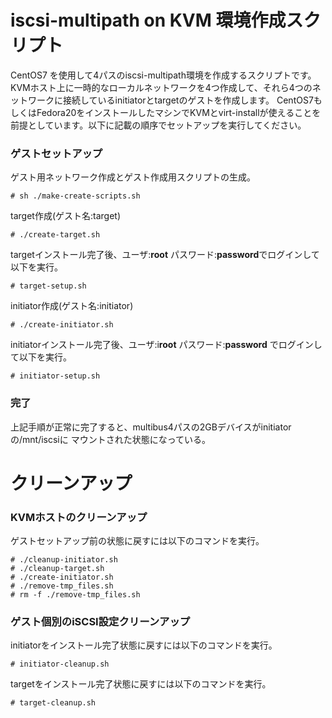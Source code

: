 iscsi-multipath on KVM 環境作成スクリプト
=========================================

CentOS7 を使用して4パスのiscsi-multipath環境を作成するスクリプトです。
KVMホスト上に一時的なローカルネットワークを4つ作成して、それら4つのネットワークに接続しているinitiatorとtargetのゲストを作成します。
CentOS7もしくはFedora20をインストールしたマシンでKVMとvirt-installが使えることを前提としています。以下に記載の順序でセットアップを実行してください。

### ゲストセットアップ ###
ゲスト用ネットワーク作成とゲスト作成用スクリプトの生成。

	# sh ./make-create-scripts.sh

target作成(ゲスト名:target)

	# ./create-target.sh

targetインストール完了後、ユーザ:**root** パスワード:**password**でログインして以下を実行。

	# target-setup.sh

initiator作成(ゲスト名:initiator)

	# ./create-initiator.sh

initiatorインストール完了後、ユーザ:i**root** パスワード:**password** でログインして以下を実行。

	# initiator-setup.sh

### 完了 ###
上記手順が正常に完了すると、multibus4パスの2GBデバイスがinitiatorの/mnt/iscsiに
マウントされた状態になっている。



クリーンアップ
==============
### KVMホストのクリーンアップ ###
ゲストセットアップ前の状態に戻すには以下のコマンドを実行。

	# ./cleanup-initiator.sh
	# ./cleanup-target.sh
	# ./create-initiator.sh
	# ./remove-tmp_files.sh
	# rm -f ./remove-tmp_files.sh


### ゲスト個別のiSCSI設定クリーンアップ ###

initiatorをインストール完了状態に戻すには以下のコマンドを実行。

	# initiator-cleanup.sh

targetをインストール完了状態に戻すには以下のコマンドを実行。

	# target-cleanup.sh

